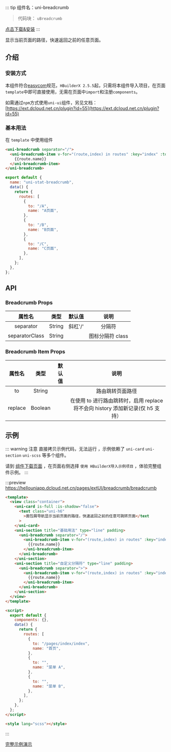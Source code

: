::: tip 组件名：uni-breadcrumb

> 代码块： `uBreadcrumb`

[点击下载&安装](https://ext.dcloud.net.cn/plugin?name=uni-breadcrumb)
:::

显示当前页面的路径，快速返回之前的任意页面。

## 介绍

### 安装方式

本组件符合[easycom](https://uniapp.dcloud.io/collocation/pages?id=easycom)规范，`HBuilderX 2.5.5`起，只需将本组件导入项目，在页面`template`中即可直接使用，无需在页面中`import`和注册`components`。

如需通过`npm`方式使用`uni-ui`组件，另见文档：[https://ext.dcloud.net.cn/plugin?id=55](https://ext.dcloud.net.cn/plugin?id=55)

### 基本用法

在 `template` 中使用组件

```html
<uni-breadcrumb separator="/">
  <uni-breadcrumb-item v-for="(route,index) in routes" :key="index" :to="route.to">
    {{route.name}}
  </uni-breadcrumb-item>
</uni-breadcrumb>
```

```js
export default {
  name: "uni-stat-breadcrumb",
  data() {
    return {
      routes: [
        {
          to: "/A",
          name: "A页面",
        },
        {
          to: "/B",
          name: "B页面",
        },
        {
          to: "/C",
          name: "C页面",
        },
      ],
    };
  },
};
```

## API

### Breadcrumb Props

|     属性名     |  类型  | 默认值  |       说明       |
| :------------: | :----: | :-----: | :--------------: |
|   separator    | String | 斜杠'/' |      分隔符      |
| separatorClass | String |         | 图标分隔符 class |

### Breadcrumb Item Props

| 属性名  |     类型      | 默认值 |                                      说明                                       |
| :-----: | :-----------: | :----: | :-----------------------------------------------------------------------------: |
|   to    | String |        |                              路由跳转页面路径                              |
| replace |    Boolean    |        | 在使用 to 进行路由跳转时，启用 replace 将不会向 history 添加新记录(仅 h5 支持） |

## 示例

::: warning 注意
直接拷贝示例代码，无法运行 ，示例依赖了 `uni-card` `uni-section` `uni-scss` 等多个组件。

请到 [组件下载页面](https://ext.dcloud.net.cn/plugin?name=uni-breadcrumb) ，在页面右侧选择 `使用 HBuilderX导入示例项目` ，体验完整组件示例。
:::

:::preview https://hellouniapp.dcloud.net.cn/pages/extUI/breadcrumb/breadcrumb

```html
<template>
  <view class="container">
    <uni-card is-full :is-shadow="false">
      <text class="uni-h6"
        >面包屑导航显示当前页面的路径，快速返回之前的任意可跳转页面</text
      >
    </uni-card>
    <uni-section title="基础用法" type="line" padding>
      <uni-breadcrumb separator="/">
        <uni-breadcrumb-item v-for="(route,index) in routes" :key="index" :to="route.to">
          {{route.name}}
        </uni-breadcrumb-item>
      </uni-breadcrumb>
    </uni-section>
    <uni-section title="自定义分隔符" type="line" padding>
      <uni-breadcrumb separator=">">
        <uni-breadcrumb-item v-for="(route,index) in routes" :key="index" :to="route.to">
          {{route.name}}
        </uni-breadcrumb-item>
      </uni-breadcrumb>
    </uni-section>
  </view>
</template>

<script>
  export default {
    components: {},
    data() {
      return {
        routes: [
          {
            to: "/pages/index/index",
            name: "首页",
          },
          {
            to: "",
            name: "菜单 A",
          },
          {
            to: "",
            name: "菜单 B",
          },
        ],
      };
    },
  };
</script>

<style lang="scss"></style>
```
:::

[完整示例演示](https://hellouniapp.dcloud.net.cn/pages/extUI/breadcrumb/breadcrumb)